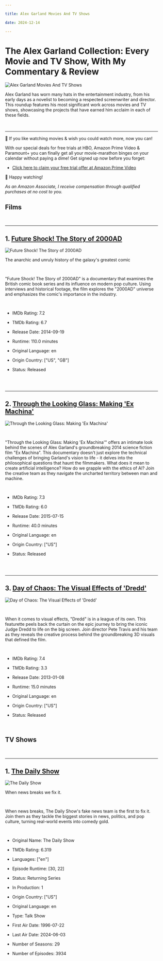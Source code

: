 ```yaml
---

title: Alex Garland Movies And TV Shows

date: 2024-12-14

---
```



# The Alex Garland Collection: Every Movie and TV Show, With My Commentary & Review

![Alex Garland Movies And TV Shows](https://image.tmdb.org/t/p/original/qSWzYnDw68xm4i5xprH9BwQ6q25.jpg)

Alex Garland has worn many hats in the entertainment industry, from his early days as a novelist to becoming a respected screenwriter and director. This roundup features his most significant work across movies and TV shows, showcasing the projects that have earned him acclaim in each of these fields. 

<br>

<hr>

 

🍿 If you like watching movies & wish you could watch more, now you can!

With our special deals for free trials at HBO, Amazon Prime Video & Paramount+ you can finally get all your movie-marathon binges on your calendar without paying a dime! Get signed up now before you forget:

* [Click here to claim your free trial offer at Amazon Prime Video](https://serp.ly/amazonprime)

🍿 Happy watching!

*As an Amazon Associate, I receive compensation through qualified purchases at no cost to you.*


## Films

<br>

<hr>


## 1. [Future Shock! The Story of 2000AD](https://serp.ly/amazon/Future+Shock%21+The+Story+of+2000AD)

![Future Shock! The Story of 2000AD](https://image.tmdb.org/t/p/original/bwVWBA9TceQWIrXRpjL63WtrUng.jpg)

The anarchic and unruly history of the galaxy's greatest comic

<br>

"Future Shock! The Story of 2000AD" is a documentary that examines the British comic book series and its influence on modern pop culture. Using interviews and historical footage, the film explores the "2000AD" universe and emphasizes the comic's importance in the industry. 

<br>

- IMDb Rating: 
7.2

- TMDb Rating: 
6.7

- Release Date: 2014-09-19

- Runtime: 
110.0 minutes

- Original Language: en

- Origin Country: ["US", "GB"]

- Status: Released

<br>

<br>

<hr>


## 2. [Through the Looking Glass: Making 'Ex Machina'](https://serp.ly/amazon/Through+the+Looking+Glass%3A+Making+%27Ex+Machina%27)

![Through the Looking Glass: Making 'Ex Machina'](https://image.tmdb.org/t/p/original/qsflVa67HKKkCUrOw6v4FA56UUX.jpg)

<br>

"Through the Looking Glass: Making 'Ex Machina'" offers an intimate look behind the scenes of Alex Garland's groundbreaking 2014 science fiction film "Ex Machina". This documentary doesn't just explore the technical challenges of bringing Garland's vision to life - it delves into the philosophical questions that haunt the filmmakers. What does it mean to create artificial intelligence? How do we grapple with the ethics of AI? Join the creative team as they navigate the uncharted territory between man and machine. 

<br>

- IMDb Rating: 
7.3

- TMDb Rating: 
6.0

- Release Date: 2015-07-15

- Runtime: 
40.0 minutes

- Original Language: en

- Origin Country: ["US"]

- Status: Released

<br>

<br>

<hr>


## 3. [Day of Chaos: The Visual Effects of 'Dredd'](https://serp.ly/amazon/Day+of+Chaos%3A+The+Visual+Effects+of+%27Dredd%27)

![Day of Chaos: The Visual Effects of 'Dredd'](https://image.tmdb.org/t/p/original/nVpx5kiWMBfw2oTbYACpu5Crg3Y.jpg)

<br>

When it comes to visual effects, "Dredd" is in a league of its own. This featurette peels back the curtain on the epic journey to bring the iconic Judge Dredd to life on the big screen. Join director Pete Travis and his team as they reveals the creative process behind the groundbreaking 3D visuals that defined the film. 

<br>

- IMDb Rating: 
7.4

- TMDb Rating: 
3.3

- Release Date: 2013-01-08

- Runtime: 
15.0 minutes

- Original Language: en

- Origin Country: ["US"]

- Status: Released

<br>


## TV Shows

<br>

<hr>


## 1. [The Daily Show](https://serp.ly/amazon/The+Daily+Show)

![The Daily Show](https://image.tmdb.org/t/p/original/ixcfyK7it6FjRM36Te4OdblAq4X.jpg)

When news breaks we fix it.

<br>

When news breaks, The Daily Show's fake news team is the first to fix it. Join them as they tackle the biggest stories in news, politics, and pop culture, turning real-world events into comedy gold. 

<br>

- Original Name: The Daily Show

- TMDb Rating: 
6.319

- Languages: ["en"]

- Episode Runtime: [30, 22]

- Status: Returning Series

- In Production: 1

- Origin Country: ["US"]

- Original Language: en

- Type: Talk Show

- First Air Date: 1996-07-22

- Last Air Date: 2024-06-03

- Number of Seasons: 29

- Number of Episodes: 3934

<br>

